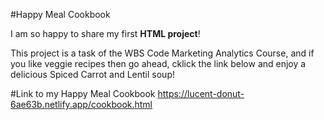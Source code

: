 #Happy Meal Cookbook

I am so happy to share my first **HTML project**! 

This project is a task of the WBS Code Marketing Analytics Course, and if you like veggie recipes then go ahead, cklick the link below and enjoy a delicious Spiced Carrot and Lentil soup!




#Link to my Happy Meal Cookbook
https://lucent-donut-6ae63b.netlify.app/cookbook.html
